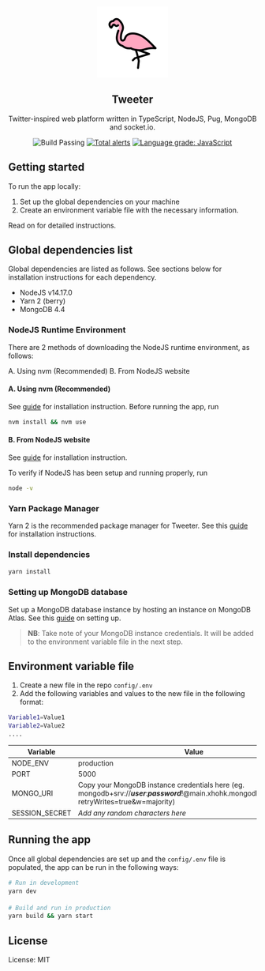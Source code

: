 <p align="center">
    <img src="public/assets/icons/flamingo.svg" />
    <h2 align="center">Tweeter</h2>
    <p align="center">Twitter-inspired web platform written in TypeScript, NodeJS, Pug, MongoDB and socket.io.</p>
</p>
<p align="center">
    <img alt="Build Passing" src="https://github.com/don-tay/tweeter/actions/workflows/build.yaml/badge.svg" />
    <a href="https://lgtm.com/projects/g/don-tay/tweeter/alerts/"><img alt="Total alerts" src="https://img.shields.io/lgtm/alerts/g/don-tay/tweeter.svg?logo=lgtm&logoWidth=18"/></a>
    <a href="https://lgtm.com/projects/g/don-tay/tweeter/context:javascript"><img alt="Language grade: JavaScript" src="https://img.shields.io/lgtm/grade/javascript/g/don-tay/tweeter.svg?logo=lgtm&logoWidth=18"/></a>
</p>

## Getting started

To run the app locally:

1. Set up the global dependencies on your machine
2. Create an environment variable file with the necessary information.

Read on for detailed instructions.

## Global dependencies list

Global dependencies are listed as follows. See sections below for installation instructions for each dependency.

-   NodeJS v14.17.0
-   Yarn 2 (berry)
-   MongoDB 4.4

### NodeJS Runtime Environment

There are 2 methods of downloading the NodeJS runtime environment, as follows:

A. Using nvm (Recommended)
B. From NodeJS website

#### A. Using nvm (Recommended)

See [guide](https://github.com/nvm-sh/nvm#installing-and-updating) for installation instruction. Before running the app, run

```bash
nvm install && nvm use
```

#### B. From NodeJS website

See [guide](https://nodejs.org/en/download/) for installation instruction.

To verify if NodeJS has been setup and running properly, run

```bash
node -v
```

### Yarn Package Manager

Yarn 2 is the recommended package manager for Tweeter. See this [guide](https://yarnpkg.com/getting-started/install) for installation instructions.

### Install dependencies

```bash
yarn install
```

### Setting up MongoDB database

Set up a MongoDB database instance by hosting an instance on MongoDB Atlas. See this [guide](https://docs.atlas.mongodb.com/getting-started/) on setting up.

> **NB**: Take note of your MongoDB instance credentials. It will be added to the environment variable file in the next step.

## Environment variable file

1. Create a new file in the repo `config/.env`
2. Add the following variables and values to the new file in the following format:
```bash
Variable1=Value1
Variable2=Value2
....
```
   | Variable | Value |
   |----------------|---------------------------------------------------------------------------------------------------------------------------------------------------|
   | NODE_ENV | production |
   | PORT | 5000 |
   | MONGO_URI | Copy your MongoDB instance credentials here (eg. mongodb+srv://**_user_**:**_password_**!@main.xhohk.mongodb.net/**_db_name_**?retryWrites=true&w=majority) |
   | SESSION_SECRET | _Add any random characters here_ |

## Running the app

Once all global dependencies are set up and the `config/.env` file is populated, the app can be run in the following ways:

```bash
# Run in development
yarn dev

# Build and run in production
yarn build && yarn start
```

## License

License: MIT
